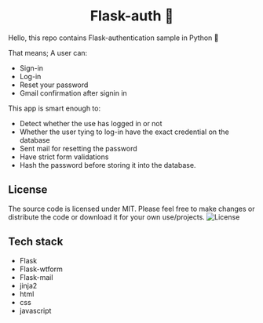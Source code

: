 <h1 align='center'> Flask-auth 📲</h1>

Hello, this repo contains Flask-authentication sample in Python 🚀

That means;
A user can:
- Sign-in
- Log-in
- Reset your password
- Gmail confirmation after signin in

This app is smart enough to:

- Detect whether the use has logged in or not
- Whether the user tying to log-in have the exact credential on the database
- Sent mail for resetting the password
- Have strict form validations
- Hash the password before storing it into the database.

## License
The source code is licensed under MIT. Please feel free to make changes or distribute the code or download it for your own use/projects.
![License](https://img.shields.io/badge/license-MIT-green)

## Tech stack

-  Flask
-  Flask-wtform
-  Flask-mail
-  jinja2
-  html
-  css
-  javascript  
